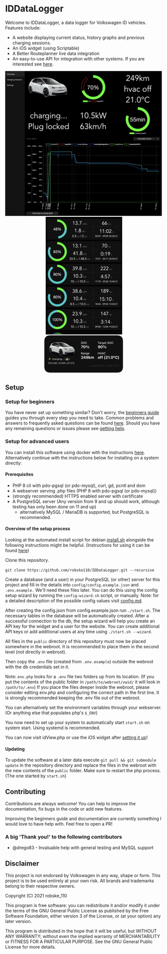 # IDDataLogger

Welcome to IDDataLogger, a data logger for Volkswagen ID vehicles.
Features include:
- A website displaying current status, history graphs and previous charging sessions.
- An iOS widget (using Scriptable)
- A Better Routeplanner live data integration
- An easy-to-use API for integration with other systems. If you are interested see [here](https://github.com/robske110/IDDataLogger/wiki/API-reference).

<p align="center">
  <img src="docs/img/idView.png" width="547">
  <img src="docs/img/widget_and_chargingOverview.png" width="253">
</p>

## Setup

### Setup for beginners

You have never set up something similar? Don't worry, the [beginners guide](docs/beginnerguide.md) guides you through every step you need to take.
Common problems and answers to frequently asked questions can be found [here](https://github.com/robske110/IDDataLogger/wiki/FAQ-and-frequent-problems).
Should you have any remaining questions or issues please see [getting help](https://github.com/robske110/IDDataLogger/wiki/Getting-help).

### Setup for advanced users

You can install this software using docker with the instructions [here](docs/docker.md).
Alternatively continue with the instructions below for installing on a system directly:

#### Prerequisites

- PHP 8 cli with pdo-pgsql (or pdo-mysql), curl, gd, pcntl and dom
- A webserver serving .php files (PHP 8 with pdo-pgsql (or pdo-mysql))
- (strongly recommended) HTTPS enabled server with certificate
- A PostgreSQL server (Any version from 9 and up should work, although testing has only been done on 11 and up)
    - alternatively MySQL / MariaDB is supported, but PostgreSQL is recommended.

#### Overview of the setup process

Looking at the automated install script for debian [install.sh](docs/install.sh) alongside the following instructions
might be helpful. (Instructions for using it can be found [here](docs/beginnerguide.md#installing-using-the-install-script))

Clone this repository.

`git clone https://github.com/robske110/IDDataLogger.git --recursive`

Create a database (and a user) in your PostgreSQL (or other) server for this project and fill in the details into
`config/config.example.json` and `.env.example.` We'll need these files later.
You can do this using the config setup wizard by running the `config-wizard.sh` script, or manually.
Note: for a detailed description of the possible config values visit [config.md](docs/config.md).

After creating the config.json from config.example.json run `./start.sh`.
The necessary tables in the database will be automatically created.
After a successful connection to the db, the setup wizard will help you create an API key for the widget and a user for
the website. You can create additional API keys or add additional users at any time using `./start.sh --wizard`.

All files in the `public` directory of this repository must now be placed somewhere in the webroot.
It is recommended to place them in the second level (not directly in webroot).

Then copy the `.env` file (created from `.env.example`) outside the webroot with the db credentials set in it.

Note:
`env.php` looks for a `.env` file two folders up from its location.
(If you put the contents of the public folder in `/path/to/webroot/vwid/` it will look in `/path/to/.env`)
If you place the files deeper inside the webroot, please consider editing env.php and configuring the correct path in
the first line. It is strongly recommended keeping the .env file out of the webroot.

You can alternatively set the environment variables through your webserver. (Or anything else that populates php's `$_ENV`)

You now need to set up your system to automatically start `start.sh` on system start. Using systemd is recommended.

You can now visit idView.php or use the iOS widget after [setting it up](docs/ioswidget.md)!

#### Updating

To update the software at a later data execute `git pull && git submodule update` in the repository directory and
replace the files in the webroot with the new contents of the `public` folder. Make sure to restart the php process.
(The one started by `start.sh`)

## Contributing

Contributions are always welcome! You can help to improve the documentation, fix bugs in the code or add new features.

Improving the beginners guide and documentation are currently something I would love to have help with.
Feel free to open a PR!

### A big 'Thank you!' to the following contributors

- @drego83 - Invaluable help with general testing and MySQL support

## Disclaimer

This project is not endorsed by Volkswagen in any way, shape or form. This project is to be used entirely at your own risk.
All brands and trademarks belong to their respective owners.

Copyright (C) 2021 robske_110

This program is free software: you can redistribute it and/or modify
it under the terms of the GNU General Public License as published by
the Free Software Foundation, either version 3 of the License, or
(at your option) any later version.

This program is distributed in the hope that it will be useful,
but WITHOUT ANY WARRANTY; without even the implied warranty of
MERCHANTABILITY or FITNESS FOR A PARTICULAR PURPOSE.  See the
GNU General Public License for more details.